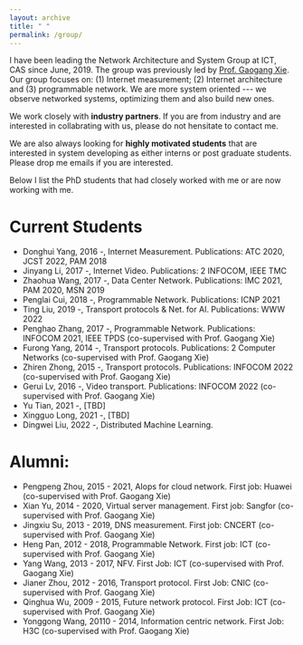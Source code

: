 ```yaml
---
layout: archive
title: " "
permalink: /group/
---
```


I have been leading the Network Architecture and System Group at ICT, CAS since June, 2019. The group was previously led by [Prof. Gaogang Xie](https://people.ucas.ac.cn/~\_xie). Our group focuses on: (1) Internet measurement; (2) Internet architecture and (3) programmable network. We are more system oriented --- we observe networked systems, optimizing them and also build new ones. 

We work closely with <span style="font-weight:bold">industry partners</span>. If you are from industry and are interested in collabrating with us, please do not hensitate to contact me. 

We are also always looking for <span style="font-weight:bold">highly motivated students</span> that are interested in system developing as either interns or post graduate students. Please drop me emails if you are interested.

Below I list the PhD students that had closely worked with me or are now working with me.

Current Students
======
* Donghui Yang, 2016 -, Internet Measurement. Publications: ATC 2020, JCST 2022, PAM 2018
* Jinyang Li, 2017 -, Internet Video. Publications: 2 INFOCOM, IEEE TMC
* Zhaohua Wang, 2017 -, Data Center Network. Publications: IMC 2021, PAM 2020, MSN 2019
* Penglai Cui, 2018 -, Programmable Network. Publications: ICNP 2021
* Ting Liu, 2019 -, Transport protocols & Net. for AI. Publications: WWW 2022
* Penghao Zhang, 2017 -, Programmable Network. Publications: INFOCOM 2021, IEEE TPDS (co-supervised with Prof. Gaogang Xie)
* Furong Yang, 2014 -, Transport protocols. Publications: 2 Computer Networks (co-supervised with Prof. Gaogang Xie)
* Zhiren Zhong, 2015 -, Transport protocols. Publications: INFOCOM 2022 (co-supervised with Prof. Gaogang Xie)
* Gerui Lv, 2016 -, Video transport. Publications: INFOCOM 2022 (co-supervised with Prof. Gaogang Xie)
* Yu Tian, 2021 -, [TBD] 
* Xingguo Long, 2021 -, [TBD]
* Dingwei Liu, 2022 -, Distributed Machine Learning.

Alumni:
======
* Pengpeng Zhou, 2015 - 2021, AIops for cloud network. First job: Huawei (co-supervised with Prof. Gaogang Xie)
* Xian Yu, 2014 - 2020, Virtual server management. First job: Sangfor (co-supervised with Prof. Gaogang Xie)
* Jingxiu Su, 2013 - 2019, DNS measurement. First job: CNCERT (co-supervised with Prof. Gaogang Xie)
* Heng Pan, 2012 - 2018, Programmable Network. First job: ICT (co-supervised with Prof. Gaogang Xie)
* Yang Wang, 2013 - 2017, NFV. First Job: ICT (co-supervised with Prof. Gaogang Xie)
* Jianer Zhou, 2012 - 2016, Transport protocol. First Job: CNIC (co-supervised with Prof. Gaogang Xie)
* Qinghua Wu, 2009 - 2015, Future network protocol. First Job: ICT (co-supervised with Prof. Gaogang Xie)
* Yonggong Wang, 20110 - 2014, Information centric network. First Job: H3C (co-supervised with Prof. Gaogang Xie)
